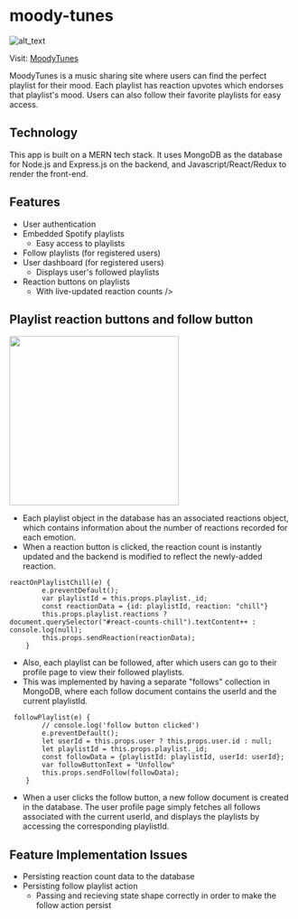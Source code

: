 # moody-tunes
![alt_text](https://i.imgur.com/VFNKMHn.png)

Visit: <a href="https://moody-tunes-app.herokuapp.com/#/">MoodyTunes</a>

MoodyTunes is a music sharing site where users can find the perfect playlist for their mood. Each playlist has reaction upvotes which endorses that playlist's mood. Users can also follow their favorite playlists for easy access.

## Technology
This app is built on a MERN tech stack. It uses MongoDB as the database for Node.js 
and Express.js on the backend, and Javascript/React/Redux to render the front-end.

## Features
* User authentication
* Embedded Spotify playlists
  * Easy access to playlists
* Follow playlists (for registered users)
* User dashboard (for registered users)
  * Displays user's followed playlists
* Reaction buttons on playlists
  * With live-updated reaction counts />

## Playlist reaction buttons and follow button

<img src="https://i.imgur.com/XqxS43o.png" height=300 width=300 />

* Each playlist object in the database has an associated reactions object, which contains information about the number of reactions recorded for each emotion. 
* When a reaction button is clicked, the reaction count is instantly updated and the backend is modified to reflect the newly-added reaction.

```
reactOnPlaylistChill(e) {
        e.preventDefault();
        var playlistId = this.props.playlist._id;
        const reactionData = {id: playlistId, reaction: "chill"}
        this.props.playlist.reactions ? document.querySelector("#react-counts-chill").textContent++ : console.log(null);
        this.props.sendReaction(reactionData);
    }
```

* Also, each playlist can be followed, after which users can go to their profile page to view their followed playlists.
* This was implemented by having a separate "follows" collection in MongoDB, where each follow document contains the userId and the current playlistId. 

```
 followPlaylist(e) {
        // console.log('follow button clicked')
        e.preventDefault();
        let userId = this.props.user ? this.props.user.id : null;
        let playlistId = this.props.playlist._id;
        const followData = {playlistId: playlistId, userId: userId};
        var followButtonText = "Unfollow"
        this.props.sendFollow(followData);
    }
```

* When a user clicks the follow button, a new follow document is created in the database. The user profile page simply fetches all follows associated with the current userId, and displays the playlists by accessing the corresponding playlistId.

## Feature Implementation Issues
* Persisting reaction count data to the database
* Persisting follow playlist action
  * Passing and recieving state shape correctly in order to make the follow action persist
